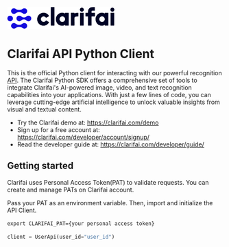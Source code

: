 ![Clarifai logo](docs/logo.png)



# Clarifai API Python Client

This is the official Python client for interacting with our powerful recognition [API](https://docs.clarifai.com).
The Clarifai Python SDK offers a comprehensive set of tools to integrate Clarifai's AI-powered image, video, and text recognition capabilities into your applications. With just a few lines of code, you can leverage cutting-edge artificial intelligence to unlock valuable insights from visual and textual content.

* Try the Clarifai demo at: https://clarifai.com/demo
* Sign up for a free account at: https://clarifai.com/developer/account/signup/
* Read the developer guide at: https://clarifai.com/developer/guide/

## Getting started
Clarifai uses Personal Access Token(PAT) to validate requests. You can create and manage PATs on Clarifai account.

Pass your PAT as an environment variable. Then, import and initialize the API Client.


```cmd
export CLARIFAI_PAT={your personal access token}
```

```python
client = UserApi(user_id="user_id")
```
